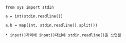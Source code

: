     from sys import stdin

    a = int(stdin.readline())

    a,b = map(int, stdin.readline().split())

    * input()자리에 input()대신에 stdin.readline()을 쓰면됨
